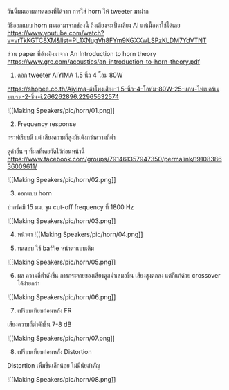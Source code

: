 

วันนี้ผมเอาผลทดลองที่ได้จาก
การใส่ horn ให้ tweeter มาฝาก


วิธีออกแบบ horn ผมเอามาจากช่องนี้
ถึงเสียงจะเป็นเสียง AI แต่เนื้อหาใช้ได้เลย
https://www.youtube.com/watch?v=vrTkKGTC8XM&list=PL1XNugVh8FYm9KGXXwLSPzKLDM7YdVTNT

ส่วน paper ที่อ้างอิงมาจาก
An Introduction to horn theory
https://www.grc.com/acoustics/an-introduction-to-horn-theory.pdf


1. ดอก tweeter
AIYIMA 1.5 นิ้ว 4 โอม 80W

https://shopee.co.th/Aiyima-ลําโพงเสียง-1.5-นิ้ว-4-โอห์ม-80W-25-แกน-ไฟเบอร์เมมเบรน-2-ชิ้น-i.266262896.22965632574

![[Making Speakers/pic/horn/01.png]]

2. Frequency response

กราฟเรียบดี แต่ เสียงความถี่สูงมันดังกว่าความถี่ต่ำ

ดูค่าอื่น ๆ ที่ผลที่เคยวัดไว้ก่อนหน้านี้
https://www.facebook.com/groups/791461357947350/permalink/1910838636009611/

![[Making Speakers/pic/horn/02.png]]

3. ออกแบบ horn 

ปากรัศมี 15 มม. จูน cut-off frequency ที่ 1800 Hz

![[Making Speakers/pic/horn/03.png]]

4. หน้าตา
![[Making Speakers/pic/horn/04.png]]


5. ทดสอบ
ใช้ baffle หน้าตาแบบเดิม

![[Making Speakers/pic/horn/05.png]]

6. ผล
ความถี่ต่ำดังขึ้น การกระจายของเสียงดูสม่ำเสมอขึ้น
เสียงสูงตกลง แต่ก็แก้ด้วย crossover ได้ง่ายกว่า

![[Making Speakers/pic/horn/06.png]]

7. เปรียบเทียบก่อนหลัง FR

เสียงความถี่ต่ำดังขึ้น 7-8 dB

![[Making Speakers/pic/horn/07.png]]

8. เปรียบเทียบก่อนหลัง Distortion

Distortion เพื่มขึ้นเล็กน้อย ไม่มีนัยสำคัญ

![[Making Speakers/pic/horn/08.png]]
